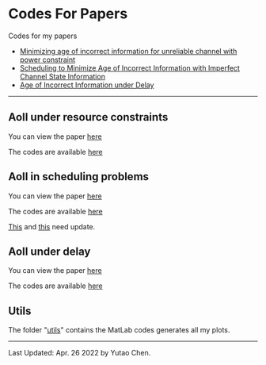 # Codes For Papers
Codes for my papers
 - [Minimizing age of incorrect information for unreliable channel with power constraint](#aoii-under-resource-constraints)
 - [Scheduling to Minimize Age of Incorrect Information with Imperfect Channel State Information](#aoii-in-scheduling-problems)
 - [Age of Incorrect Information under Delay](#aoii-under-delay)

----
## AoII under resource constraints
You can view the paper [here](https://ieeexplore.ieee.org/document/9686027)

The codes are available [here](AoII_under_resource_constraint)

## AoII in scheduling problems
You can view the paper [here](https://www.mdpi.com/1099-4300/23/12/1572/htm)

The codes are available [here](AoII_in_scheduling_problems)

[This](AoII_in_scheduling_problems/run(UpdateLater).m) and [this](AoII_in_scheduling_problems/run_Whittle(UpdateLater).m) need update.

## AoII under delay
You can view the paper [here](https://arxiv.org/abs/2203.02979)

The codes are available [here](AoII_under_delay)

## Utils
The folder "[utils](utils)" contains the MatLab codes generates all my plots.

----
Last Updated: Apr. 26 2022 by Yutao Chen.
